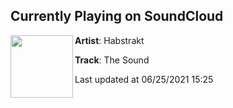 ## Currently Playing on SoundCloud

[<img align="left" width="100" src="https://i1.sndcdn.com/artworks-u1Qp3830lWeVoFar-cvqYNw-t500x500.jpg">](https://soundcloud.com/habstrakt/the-sound)

**Artist**: Habstrakt 

**Track**: The Sound

Last updated at 06/25/2021 15:25
